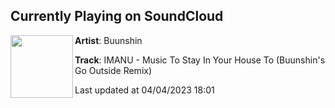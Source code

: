 ## Currently Playing on SoundCloud

[<img align="left" width="100" src="https://i1.sndcdn.com/artworks-erdlLokNVyvNQWN2-aNzHzQ-t500x500.jpg">](https://soundcloud.com/buunshin/gooutsideremix)

**Artist**: Buunshin 

**Track**: IMANU -  Music To Stay In Your House To (Buunshin's Go Outside Remix)

Last updated at 04/04/2023 18:01
